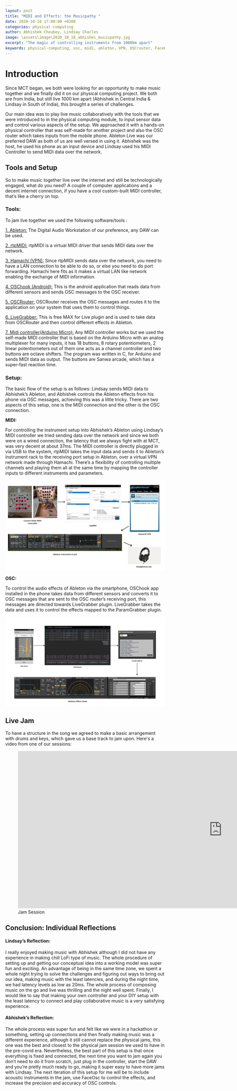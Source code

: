 ```yaml
---
layout: post
title: "MIDI and Effects: the Musicpathy "
date: 2020-10-18 17:00:00 +0200
categories: physical-computing
author: Abhishek Choubey, Lindsay Charles
image: \assets\image\2020_10_18_abhishec_musicpathy.jpg
excerpt: "The magic of controlling instruments from 1000km apart"
keywords: physical-computing, osc, midi, ableton, VPN, OSCrouter, FaceOsc
---
```


# Introduction

Since MCT began, we both were looking for an opportunity to make music together and we finally did it on our physical computing project. We both are from India, but still live 1000 km apart (Abhishek in Central India & Lindsay in South of India), this brought a series of challenges.  

Our main idea was to play live music collaboratively with the tools that we were introduced to in the physical computing module, to input sensor data and control various aspects of the setup.
We approached it with a hands-on physical controller that was self-made for another project and also the OSC router which takes inputs from the mobile phone. Ableton Live was our preferred DAW as both of us are well versed in using it. Abhishek was the host, he used his phone as an input device and Lindsay used his MIDI Controller to send MIDI data over the network.


## Tools and Setup

So to make music together live over the internet and still be technologically engaged, what do you need? A couple of computer applications and a decent internet connection, if you have a cool custom-built MIDI controller, that’s like a cherry on top.

### Tools:

To jam live together we used the following software/tools :

[1. Ableton:](https://www.ableton.com/en/)
The Digital Audio Workstation of our preference, any DAW can be used.

[2. rtpMIDI:](https://www.tobias-erichsen.de/software/rtpmidi.html)
rtpMIDI is a virtual MIDI driver that sends MIDI data over the network.

[3. Hamachi (VPN):](https://www.vpn.net/)
Since rtpMIDI sends data over the network, you need to have a LAN connection to be able to do so, or else you need to do port forwarding. Hamachi here fits as it makes a virtual LAN like network enabling the exchange of MIDI information.

[4. OSChook (Android):](https://play.google.com/store/apps/details?id=com.hollyhook.oscHook&hl=en_US)
This is the android application that reads data from different sensors and sends OSC messages to the OSC receiver.

[5. OSCRouter:](https://github.com/ETCLabs/OSCRouter)
OSCRouter receives the OSC messages and routes it to the application on your system that uses them to control things.

[6. LiveGrabber:](https://www.showsync.com/tools)
This is free MAX for Live plugin and is used to take data from OSCRouter and then control different effects in Ableton.

[7. Midi controller(Arduino Micro):]()
Any MIDI controller works but we used the self-made MIDI controller that is based on the Arduino Micro with an analog multiplexer for many inputs, it has 18 buttons, 8 rotary potentiometers, 2 linear potentiometers out of them one acts as a channel controller and two buttons are octave shifters.
The program was written in C, for Arduino and sends MIDI data as output. The buttons are Sanwa arcade, which has a super-fast reaction time.


### Setup:

The basic flow of the setup is as follows: Lindsay sends MIDI data to Abhishek’s Ableton, and Abhishek controls the Ableton effects from his phone via OSC messages, achieving this was a little tricky. There are two aspects of this setup, one is the MIDI connection and the other is the OSC connection.

**MIDI:**

For controlling the instrument setup into Abhishek’s Ableton using Lindsay’s MIDI controller we tried sending data over the network and since we both were on a wired connection, the latency that we always fight with at MCT, was very decent at about 37ms.
The MIDI controller is directly plugged in via USB to the system, rtpMIDI takes the input data and sends it to Ableton’s instrument rack to the receiving port setup in Ableton, over a virtual VPN network made through Hamachi. There’s a flexibility of controlling multiple channels and playing them all at the same time by mapping the controller inputs to different instruments and parameters.

![MIDI Setup signal flow.](\assets\image\2020_10_18_abhishec_MIDI_setup.jpg)


**OSC:**

To control the audio effects of Ableton via the smartphone, OSChook app installed in the phone takes data from different sensors and converts it to OSC messages that are sent to the OSC router’s receiving port, this messages are directed towards LiveGrabber plugin. LiveGrabber takes the data and uses it to control the effects mapped to the ParamGrabber plugin.

![OSC Setup signal flow.](\assets\image\2020_10_18_abhishec_OSC_setup.jpg)



## Live Jam

To have a structure in the song we agreed to make a basic arrangement with drums and keys, which gave us a base track to jam upon. Here's a video from one of our sessions:



<figure style="float: none">
    <iframe width="1287" height="496" src="https://www.youtube.com/embed/5juMNZlkK3U" frameborder="0" allow="accelerometer; autoplay; clipboard-write; encrypted-media; gyroscope; picture-in-picture" allowfullscreen></iframe>
    <figcaption>Jam Session</figcaption>
</figure>



## Conclusion: Individual Reflections

#### Lindsay’s Reflection:

I really enjoyed making music with Abhishek although I did not have any experience in making chill LoFi type of music. The whole procedure of setting up and getting our conceptual idea into a working model was super fun and exciting. An advantage of being in the same time zone, we spent a whole night trying to solve the challenges and figuring out ways to bring out our idea, making music with the least latencies, and during the night time, we had latency levels as low as 20ms. The whole process of composing music on the go and live was thrilling and the night well spent. Finally, I would like to say that making your own controller and your DIY setup with the least latency to connect and play collaborative music is a very satisfying experience.


#### Abhishek’s Reflection:

The whole process was super fun and felt like we were in a hackathon or something, setting up connections and then finally making music was a different experience, although it still cannot replace the physical jams, this one was the best and closest to the physical jam session we used to have in the pre-covid era. Nevertheless, the best part of this setup is that once everything is fixed and connected, the next time you want to jam again you don’t need to do it from scratch, just plug in the controller, start the DAW and you’re pretty much ready to go, making it super easy to have more jams with Lindsay. The next iteration of this setup for me will be to include acoustic instruments in the jam, use FaceOsc to control the effects, and increase the precision and accuracy of OSC controls.
